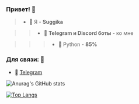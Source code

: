 ### Привет! 👋


>- 🖤 Я - **Suggika**

>>- 🔑 **Telegram и Discord боты** - ко мне

>>>- 🐍 Python - **85%**

### Для связи: 📱

- 🛒  [Telegram](https://t.me/suggika)

![Anurag's GitHub stats](https://github-readme-stats.vercel.app/api?username=Suggika&show_icons=true&theme=radical)

[![Top Langs](https://github-readme-stats.vercel.app/api/top-langs/?username=Suggika&layout=compact)](https://github.com/anuraghazra/github-readme-stats)
